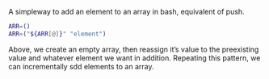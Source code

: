 A simpleway to add an element to an array in bash, equivalent of push.

```sh
ARR=()
ARR=("${ARR[@]}" "element")
```

Above, we create an empty array, then reassign it’s value to the preexisting value and whatever element we want in addition. Repeating this pattern, we can incrementally sdd elements to an array.